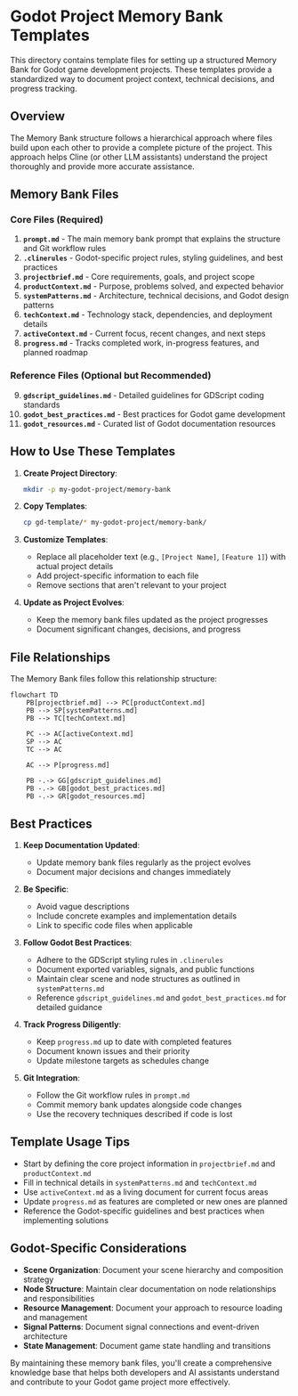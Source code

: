 # Godot Project Memory Bank Templates

This directory contains template files for setting up a structured Memory Bank for Godot game development projects. These templates provide a standardized way to document project context, technical decisions, and progress tracking.

## Overview

The Memory Bank structure follows a hierarchical approach where files build upon each other to provide a complete picture of the project. This approach helps Cline (or other LLM assistants) understand the project thoroughly and provide more accurate assistance.

## Memory Bank Files

### Core Files (Required)

1. **`prompt.md`** - The main memory bank prompt that explains the structure and Git workflow rules
2. **`.clinerules`** - Godot-specific project rules, styling guidelines, and best practices
3. **`projectbrief.md`** - Core requirements, goals, and project scope
4. **`productContext.md`** - Purpose, problems solved, and expected behavior
5. **`systemPatterns.md`** - Architecture, technical decisions, and Godot design patterns
6. **`techContext.md`** - Technology stack, dependencies, and deployment details
7. **`activeContext.md`** - Current focus, recent changes, and next steps
8. **`progress.md`** - Tracks completed work, in-progress features, and planned roadmap

### Reference Files (Optional but Recommended)

9. **`gdscript_guidelines.md`** - Detailed guidelines for GDScript coding standards
10. **`godot_best_practices.md`** - Best practices for Godot game development
11. **`godot_resources.md`** - Curated list of Godot documentation resources

## How to Use These Templates

1. **Create Project Directory**:

   ```bash
   mkdir -p my-godot-project/memory-bank
   ```

2. **Copy Templates**:

   ```bash
   cp gd-template/* my-godot-project/memory-bank/
   ```

3. **Customize Templates**:
   - Replace all placeholder text (e.g., `[Project Name]`, `[Feature 1]`) with actual project details
   - Add project-specific information to each file
   - Remove sections that aren't relevant to your project

4. **Update as Project Evolves**:
   - Keep the memory bank files updated as the project progresses
   - Document significant changes, decisions, and progress

## File Relationships

The Memory Bank files follow this relationship structure:

```mermaid
flowchart TD
    PB[projectbrief.md] --> PC[productContext.md]
    PB --> SP[systemPatterns.md]
    PB --> TC[techContext.md]
    
    PC --> AC[activeContext.md]
    SP --> AC
    TC --> AC
    
    AC --> P[progress.md]
    
    PB -.-> GG[gdscript_guidelines.md]
    PB -.-> GB[godot_best_practices.md]
    PB -.-> GR[godot_resources.md]
```

## Best Practices

1. **Keep Documentation Updated**:
   - Update memory bank files regularly as the project evolves
   - Document major decisions and changes immediately

2. **Be Specific**:
   - Avoid vague descriptions
   - Include concrete examples and implementation details
   - Link to specific code files when applicable

3. **Follow Godot Best Practices**:
   - Adhere to the GDScript styling rules in `.clinerules`
   - Document exported variables, signals, and public functions
   - Maintain clear scene and node structures as outlined in `systemPatterns.md`
   - Reference `gdscript_guidelines.md` and `godot_best_practices.md` for detailed guidance

4. **Track Progress Diligently**:
   - Keep `progress.md` up to date with completed features
   - Document known issues and their priority
   - Update milestone targets as schedules change

5. **Git Integration**:
   - Follow the Git workflow rules in `prompt.md`
   - Commit memory bank updates alongside code changes
   - Use the recovery techniques described if code is lost

## Template Usage Tips

- Start by defining the core project information in `projectbrief.md` and `productContext.md`
- Fill in technical details in `systemPatterns.md` and `techContext.md`
- Use `activeContext.md` as a living document for current focus areas
- Update `progress.md` as features are completed or new ones are planned
- Reference the Godot-specific guidelines and best practices when implementing solutions

## Godot-Specific Considerations

- **Scene Organization**: Document your scene hierarchy and composition strategy
- **Node Structure**: Maintain clear documentation on node relationships and responsibilities
- **Resource Management**: Document your approach to resource loading and management
- **Signal Patterns**: Document signal connections and event-driven architecture
- **State Management**: Document game state handling and transitions

By maintaining these memory bank files, you'll create a comprehensive knowledge base that helps both developers and AI assistants understand and contribute to your Godot game project more effectively.
